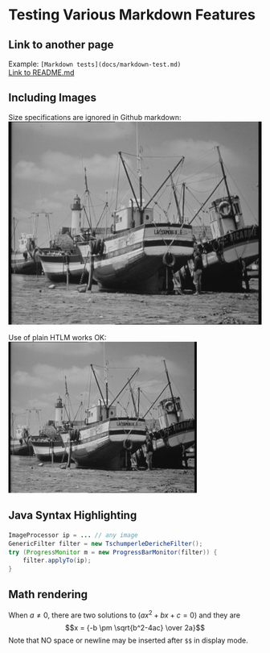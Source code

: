# Testing Various Markdown Features

## Link to another page

Example: `[Markdown tests](docs/markdown-test.md)`<br>
[Link to README.md](../README.md)

## Including Images

Size specifications are ignored in Github markdown:<br>
![boats image](img/boats.png)

Use of plain HTLM works OK:<br>
<img src="img/boats.png" width="375">

## Java Syntax Highlighting

```java
ImageProcessor ip = ... // any image
GenericFilter filter = new TschumperleDericheFilter();
try (ProgressMonitor m = new ProgressBarMonitor(filter)) {
    filter.applyTo(ip);
}
```

## Math rendering

When $a \ne 0$, there are two solutions to $(ax^2 + bx + c = 0)$ and they are 
$$x = {-b \pm \sqrt{b^2-4ac} \over 2a}$$
Note that NO space or newline may be inserted after `$$` in display mode.
